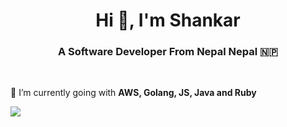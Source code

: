 <h1 align="center">Hi 👋, I'm Shankar</h1>
<h3 align="center">A Software Developer From Nepal Nepal 🇳🇵</h3>

<br/>

🌱 I’m currently going with **AWS, Golang, JS, Java and Ruby**



<img src="https://github-profile-trophy.vercel.app/?username=shankar524&theme=dracula&column=3&margin-w=15&margin-h=15 (https://github.com/ryo-ma/github-profile-trophy)">
